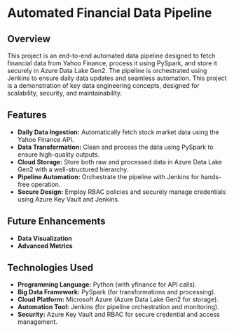 # Automated Financial Data Pipeline

## Overview
This project is an end-to-end automated data pipeline designed to fetch financial data from Yahoo Finance, process it using PySpark, and store it securely in Azure Data Lake Gen2. The pipeline is orchestrated using Jenkins to ensure daily data updates and seamless automation. This project is a demonstration of key data engineering concepts, designed for scalability, security, and maintainability.

## Features
 
* **Daily Data Ingestion:** Automatically fetch stock market data using the Yahoo Finance API.
* **Data Transformation:** Clean and process the data using PySpark to ensure high-quality outputs.
* **Cloud Storage:** Store both raw and processed data in Azure Data Lake Gen2 with a well-structured hierarchy.
* **Pipeline Automation:** Orchestrate the pipeline with Jenkins for hands-free operation.
* **Secure Design:** Employ RBAC policies and securely manage credentials using Azure Key Vault and Jenkins.

## Future Enhancements
* **Data Visualization**
* **Advanced Metrics**

## Technologies Used

* **Programming Language:** Python (with yfinance for API calls). 
* **Big Data Framework:** PySpark (for transformations and processing). 
* **Cloud Platform:** Microsoft Azure (Azure Data Lake Gen2 for storage).
* **Automation Tool:** Jenkins (for pipeline orchestration and monitoring).
* **Security:** Azure Key Vault and RBAC for secure credential and access management. 
